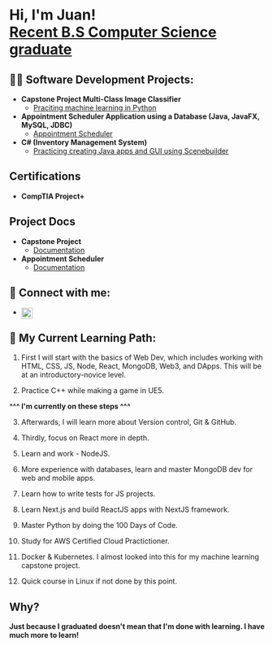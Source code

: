<h1>Hi, I'm Juan! <br/><a href="https://www.linkedin.com/in/jugarcia15/">Recent B.S Computer Science graduate</a></h1>

<h2>👨‍💻 Software Development Projects:</h2>

- <b> Capstone Project Multi-Class Image Classifier</b>
  - [Praciting machine learning in Python](https://github.com/Jugarcia15/Multi-Class-Image-Classifier)
- <b> Appointment Scheduler Application using a Database (Java, JavaFX, MySQL, JDBC) </b>
  - [Appointment Scheduler](https://github.com/Jugarcia15/Appointment-scheduler-application) 
- <b>C# (Inventory Management System)</b>
  - [Practicing creating Java apps and GUI using Scenebuilder](https://github.com/Jugarcia15/Inventory-Management-Application)
  
<h2> Certifications </h2>

- <b> CompTIA Project+ </b>

<h2> Project Docs</h2>

- <b> Capstone Project </b>
  - [Documentation](https://github.com/Jugarcia15/Multi-Class-Image-Classifier/blob/main/Presentation.docx?raw=true)
- <b> Appointment Scheduler </b>
  - [Documentation](https://github.com/Jugarcia15/Appointment-scheduler-application/blob/master/Presentation.docx?raw=true) 
   
  
<h2> 🤳 Connect with me:</h2>

- [<img align="left" alt="JuanGarcia | LinkedIn" width="22px" src="https://cdn.jsdelivr.net/npm/simple-icons@v3/icons/linkedin.svg" />][linkedin]

  [linkedin]: https://linkedin.com/in/jugarcia15



<h2>🌱 My Current Learning Path:</h2>

  1. First I will start with the basics of Web Dev, which includes working with HTML, CSS, JS, Node, React, MongoDB, Web3, and DApps. 
     This will be at an  introductory-novice level.
  
  2. Practice C++ while making a game in UE5.
  
  <b> ^^^ I'm currently on these steps ^^^ </b>
  
  3. Afterwards, I will learn more about Version control, Git & GitHub.
  
  4. Thirdly, focus on React more in depth.
  
  5. Learn and work - NodeJS.
  
  6. More experience with databases, learn and master MongoDB dev for web and mobile apps. 
  
  7. Learn how to write tests for JS projects.
  
  8. Learn Next.js and build ReactJS apps with NextJS framework.
  
  9. Master Python by doing the 100 Days of Code.
  
  10. Study for AWS Certified Cloud Practictioner.
  
  11. Docker & Kubernetes. I almost looked into this for my machine learning capstone project.
  
  12. Quick course in Linux if not done by this point.



<h2> Why? </h2> 

  <b> Just because I graduated doesn't mean that I'm done with learning. I have much more to learn! </b>



<!--
**jugarcia15/jugarcia15** is a ✨ _special_ ✨ repository because its `README.md` (this file) appears on your GitHub profile.

Here are some ideas to get you started:

- 🔭 I’m currently working on ...
- 👯 I’m looking to collaborate on ...
- 🤔 I’m looking for help with ...
- 💬 Ask me about ...
- 📫 How to reach me: ...
- 😄 Pronouns: ...
- ⚡ Fun fact: ...
-->
